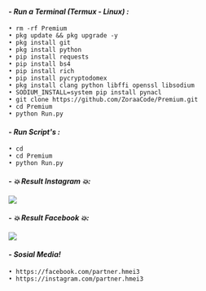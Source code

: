#### - *Run a Terminal (Termux - Linux) :*

    • rm -rf Premium
    • pkg update && pkg upgrade -y
    • pkg install git
    • pkg install python
    • pip install requests
    • pip install bs4
    • pip install rich
    • pip install pycryptodomex
    • pkg install clang python libffi openssl libsodium
    • SODIUM_INSTALL=system pip install pynacl
    • git clone https://github.com/ZoraaCode/Premium.git
    • cd Premium
    • python Run.py

#### - *Run Script's :*

    • cd
    • cd Premium
    • python Run.py    

#### - *💥 Result Instagram 💥:*

<p align="left">
  <img src="https://github.com/ZoraaCode/Premium/blob/main/support/image/Screenshot_2024-03-25-16-34-32-16_84d3000e3f4017145260f7618db1d683.jpg" />
</p>

#### - *💥 Result Facebook 💥:*

<p align="left">
  <img src="https://github.com/ZoraaCode/Premium/blob/main/support/image/IMG-20240311-WA0088(1).jpg" />
</p>

#### - *Sosial Media!*

    • https://facebook.com/partner.hmei3
    • https://instagram.com/partner.hmei3

